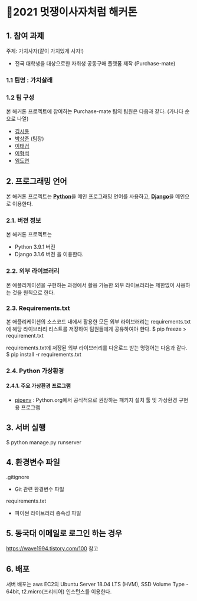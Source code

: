 # :lion:2021 멋쟁이사자처럼 해커톤 
 
## 1. 참여 과제

주제: 가치사자(같이 가치있게 사자!)
- 전국 대학생을 대상으로한 자취생 공동구매 플랫폼 제작 (Purchase-mate)

### 1.1 팀명 : 가치살래

### 1.2 팀 구성

본 해커톤 프로젝트에 참여하는 Purchase-mate 팀의 팀원은 다음과 같다. (가나다 순으로 나열)

- [김시윤](https://github.com/sharon1638)
- [박상준](https://github.com/tkdwns414) (팀장)
- [이태검](https://github.com/LeeTaeGeom)
- [이형석](https://github.com/lhs961021)
- [임도연](https://github.com/dddooo9)

## 2. 프로그래밍 언어

본 해커톤 프로젝트는 
[**Python**](https://www.python.org)을 메인 프로그래밍 언어를 사용하고,
[**Django**](https://www.djangoproject.com)을 메인으로 이용한다.

### 2.1. 버전 정보

본 해커톤 프로젝트는 
- Python 3.9.1 버전
- Django 3.1.6 버전
을 이용한다.

### 2.2. 외부 라이브러리

본 애플리케이션을 구현하는 과정에서 활용 가능한 외부 라이브러리는 제한없이 사용하는 것을 원칙으로 한다.

### 2.3. Requirements.txt

본 애플리케이션의 소스코드 내에서 활용한 모든 외부 라이브러리는 requirements.txt에 해당 라이브러리 리스트를 저장하여 팀원들에게 공유하여야 한다.
$ pip freeze > requirement.txt

requirements.txt에 저장된 외부 라이브러리를 다운로드 받는 명령어는 다음과 같다.
$ pip install -r requirements.txt

### 2.4. Python 가상환경

#### 2.4.1. 주요 가상환경 프로그램
- [pipenv](https://github.com/pypa/pipenv) :  Python.org에서 공식적으로 권장하는 패키지 설치 툴 및 가상환경 구현용 프로그램

## 3. 서버 실행

$ python manage.py runserver 

## 4. 환경변수 파일

.gitignore

- Git 관련 환경변수 파일

requirements.txt

- 파이썬 라이브러리 종속성 파일

## 5. 동국대 이메일로 로그인 하는 경우

https://wave1994.tistory.com/100 참고

## 6. 배포

서버 배포는 aws EC2의 Ubuntu Server 18.04 LTS (HVM), SSD Volume Type - 64bit, t2.micro(프리티어) 인스턴스를 이용한다. 
